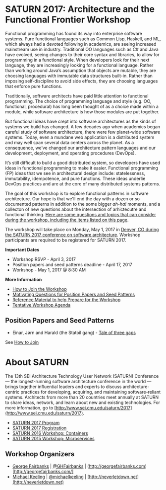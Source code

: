 # SATURN 2017: Architecture and the Functional Frontier Workshop

Functional programming has found its way into enterprise software systems.
Pure functional languages such as Common Lisp, Haskell, and ML, which always
had a devoted following in academics, are seeing increased mainstream use in
industry.  Traditional OO languages such as C# and Java have evolved, seeing
changes to their core syntax and libraries, to allow for programming in a
functional style.  When developers look for their next language, they are
increasingly looking for a functional language.  Rather than working around
Java’s assumption that objects are mutable, they are choosing languages with
immutable data structures built-in.  Rather than imposing self-discipline to
avoid side effects, they are choosing languages that enforce pure functions.

Traditionally, software architects have paid little attention to
functional programming.  The choice of programming language and style
(e.g. OO, functional, procedural) has long been thought of as a choice made
within a module, while software architecture is how those modules are
put together.

But functional ideas have crept into software architectures as the
kinds of systems we build has changed.  A few decades ago when
academics began careful study of software architecture, there were few
planet-wide software systems.  Today, even a mundane web application
is a distributed system and may well span several data centers across
the planet.  As a consequence, we’ve changed our architecture pattern
languages and our development, deployment, and operating procedures
(DevOps).

It’s still difficult to build a good distributed system, so developers
have used ideas in functional programming to make it easier.
Functional programming (FP) ideas that we see in architectural design
include: statelessness, immutability, idempotence, and pure functions.
These ideas underlie DevOps practices and are at the core of many distributed
systems patterns.

The goal of this workshop is to explore functional patterns in software
architecture.  Our hope is that we'll end the day with a dozen or so
documented patterns in addition to the some bigger _ah-ha!_ moments, and a
collecton of new questions about the intersection of arhictecutre and
functional thinking.  [Here are some questions and topics that can consider
during the workshop, including the items listed on this page](questions.md).

The workshop will take place on Monday, May 1, 2017 in [Denver, CO during the
SATURN 2017 conference on software architecture](http://www.sei.cmu.edu/saturn/2017/).
Workshop participants are required to be registered for SATURN 2017.

**Important Dates**

- Workshop RSVP - April 3, 2017
- Position papers and seed patterns deadline - April 17, 2017
- Workshop - May 1, 2017 @ 8:30 AM

**More Information**

- [How to Join the Workshop](how-to-join.md)
- [Motivating Questions for Position Papers and Seed Patterns](questions.md)
- [Reference Material to help Prepare for the Workshop](references.md)
- [Tentative Workshop Agenda](agenda.md)

## Position Papers and Seed Patterns
- Einar, Jørn and Harald (the Statoil gang) - [Tale of three gaps](position-papers/tale-of-three-gaps.md)

See [How to Join](how-to-join.md)


# About SATURN

The 13th SEI Architecture Technology User Network (SATURN) Conference — the
longest-running software architecture conference in the world — brings
together influential leaders and experts to discuss architecture-centric
practices for developing, acquiring, and maintaining software-reliant systems.
Architects from more than 20 countries meet annually at SATURN to share ideas,
network, and learn about new and existing technologies. For more information,
go to [http://www.sei.cmu.edu/saturn/2017](http://www.sei.cmu.edu/saturn/2017).

- [SATURN 2017 Program](https://saturn2017.sched.com/)
- [SATURN 2017 Registration](http://www.sei.cmu.edu/saturn/2017/registration.cfm)
- [SATURN 2016 Workshop: Containers](https://github.com/michaelkeeling/saturn2016-containers-workshop)
- [SATURN 2015 Workshop: Microservices](https://github.com/michaelkeeling/SATURN2015-Microservices-Workshop)


## Workshop Organizers

* [George Fairbanks](https://github.com/georgefairbanks) |
  [@GHFairbanks](https://twitter.com/GHFairbanks) |
  (http://georgefairbanks.com)[http://georgefairbanks.com/]
* [Michael Keeling](https://github.com/michaelkeeling) |
  [@michaelkeeling](https://twitter.com/michaelkeeling) |
  [http://neverletdown.net](http://neverletdown.net)
